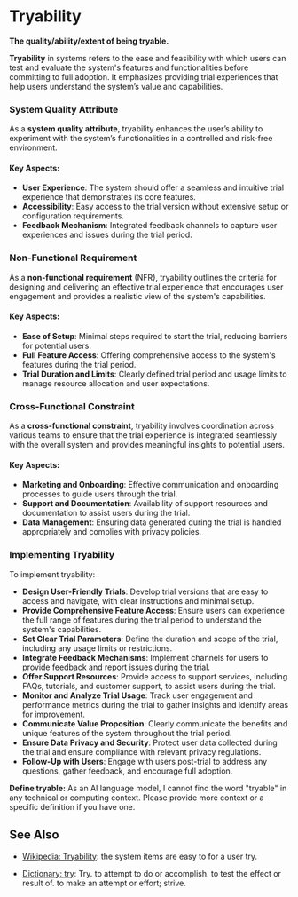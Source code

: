 # Tryability

**The quality/ability/extent of being tryable.**

<span data-chatgpt-prompt="tryability + template">

**Tryability** in systems refers to the ease and feasibility with which users can test and evaluate the system's features and functionalities before committing to full adoption. It emphasizes providing trial experiences that help users understand the system’s value and capabilities.

### System Quality Attribute

As a **system quality attribute**, tryability enhances the user’s ability to experiment with the system’s functionalities in a controlled and risk-free environment.

#### Key Aspects:
- **User Experience**: The system should offer a seamless and intuitive trial experience that demonstrates its core features.
- **Accessibility**: Easy access to the trial version without extensive setup or configuration requirements.
- **Feedback Mechanism**: Integrated feedback channels to capture user experiences and issues during the trial period.

### Non-Functional Requirement

As a **non-functional requirement** (NFR), tryability outlines the criteria for designing and delivering an effective trial experience that encourages user engagement and provides a realistic view of the system's capabilities.

#### Key Aspects:
- **Ease of Setup**: Minimal steps required to start the trial, reducing barriers for potential users.
- **Full Feature Access**: Offering comprehensive access to the system's features during the trial period.
- **Trial Duration and Limits**: Clearly defined trial period and usage limits to manage resource allocation and user expectations.

### Cross-Functional Constraint

As a **cross-functional constraint**, tryability involves coordination across various teams to ensure that the trial experience is integrated seamlessly with the overall system and provides meaningful insights to potential users.

#### Key Aspects:
- **Marketing and Onboarding**: Effective communication and onboarding processes to guide users through the trial.
- **Support and Documentation**: Availability of support resources and documentation to assist users during the trial.
- **Data Management**: Ensuring data generated during the trial is handled appropriately and complies with privacy policies.

### Implementing Tryability

To implement tryability:
- **Design User-Friendly Trials**: Develop trial versions that are easy to access and navigate, with clear instructions and minimal setup.
- **Provide Comprehensive Feature Access**: Ensure users can experience the full range of features during the trial period to understand the system's capabilities.
- **Set Clear Trial Parameters**: Define the duration and scope of the trial, including any usage limits or restrictions.
- **Integrate Feedback Mechanisms**: Implement channels for users to provide feedback and report issues during the trial.
- **Offer Support Resources**: Provide access to support services, including FAQs, tutorials, and customer support, to assist users during the trial.
- **Monitor and Analyze Trial Usage**: Track user engagement and performance metrics during the trial to gather insights and identify areas for improvement.
- **Communicate Value Proposition**: Clearly communicate the benefits and unique features of the system throughout the trial period.
- **Ensure Data Privacy and Security**: Protect user data collected during the trial and ensure compliance with relevant privacy regulations.
- **Follow-Up with Users**: Engage with users post-trial to address any questions, gather feedback, and encourage full adoption.

</span>

**Define tryable:** <span data-chatgpt-prompt="define tryable (computers and software)">As an AI language model, I cannot find the word "tryable" in any technical or computing context. Please provide more context or a specific definition if you have one.</span>

## See Also

* [Wikipedia: Tryability](https://wikipedia.org/wiki/Tryability): the system items are easy to for a user try.

* [Dictionary: try](https://www.dictionary.com/browse/try): Try. to attempt to do or accomplish. to test the effect or result of. to make an attempt or effort; strive.
